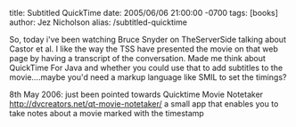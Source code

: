 title: Subtitled QuickTime
date: 2005/06/06 21:00:00 -0700
tags: [books]
author: Jez Nicholson
alias: /subtitled-quicktime

​​​​So, today i've been watching Bruce Snyder on TheServerSide talking about Castor et al. I like the way the TSS have presented the movie on that web page by having a transcript of the conversation. Made me think about QuickTime For Java and whether you could use that to add subtitles to the movie....maybe you'd need a markup language like SMIL to set the timings?

8th May 2006: just been pointed towards Quicktime Movie Notetaker http://dvcreators.net/qt-movie-notetaker/ a small app that enables you to take notes about a movie marked with the timestamp